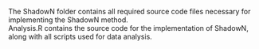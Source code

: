The ShadowN folder contains all required source code files necessary for implementing the ShadowN method.  
Analysis.R contains the source code for the implementation of ShadowN, along with all scripts used for data analysis.
